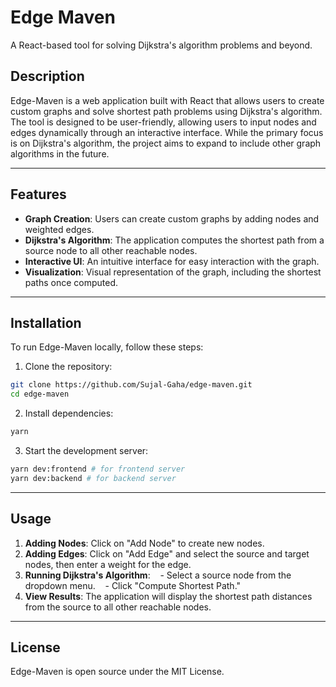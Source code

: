 # Edge Maven

A React-based tool for solving Dijkstra's algorithm problems and beyond.
## Description

Edge-Maven is a web application built with React that allows users to create custom graphs and solve shortest path problems using Dijkstra's algorithm. The tool is designed to be user-friendly, allowing users to input nodes and edges dynamically through an interactive interface. While the primary focus is on Dijkstra's algorithm, the project aims to expand to include other graph algorithms in the future.

---
## Features

- **Graph Creation**: Users can create custom graphs by adding nodes and weighted edges.
- **Dijkstra's Algorithm**: The application computes the shortest path from a source node to all other reachable nodes.
- **Interactive UI**: An intuitive interface for easy interaction with the graph.
- **Visualization**: Visual representation of the graph, including the shortest paths once computed.

---
## Installation

To run Edge-Maven locally, follow these steps:

1. Clone the repository:
```bash
git clone https://github.com/Sujal-Gaha/edge-maven.git
cd edge-maven
```

2. Install dependencies:

```bash
yarn
```

3. Start the development server:

```bash
yarn dev:frontend # for frontend server
yarn dev:backend # for backend server
```

---
## Usage

1. **Adding Nodes**: Click on "Add Node" to create new nodes.
2. **Adding Edges**: Click on "Add Edge" and select the source and target nodes, then enter a weight for the edge.
3. **Running Dijkstra's Algorithm**:
   - Select a source node from the dropdown menu.
   - Click "Compute Shortest Path."
4. **View Results**: The application will display the shortest path distances from the source to all other reachable nodes.

---
## License

Edge-Maven is open source under the MIT License.